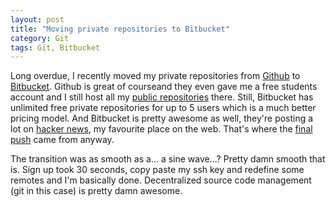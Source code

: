 ```yaml
---
layout: post
title: "Moving private repositories to Bitbucket"
category: Git
tags: Git, Bitbucket
---
```



Long overdue, I recently moved my private repositories from [Github][] to [Bitbucket][]. Github is great of courseand they even gave me a free students account and I still host all my [public repositories][Github] there. Still, Bitbucket has unlimited free private repositories for up to 5 users which is a much better pricing model. And Bitbucket is pretty awesome as well, they're posting a lot on [hacker news][], my favourite place on the web. That's where the [final push][] came from anyway.

[Github]: https://github.com/treeman
[Bitbucket]: https://bitbucket.org/
[hacker news]: https://news.ycombinator.com/
[final push]: https://news.ycombinator.com/item?id=4631926


The transition was as smooth as a... a sine wave...? Pretty damn smooth that is. Sign up took 30 seconds, copy paste my ssh key and redefine some remotes and I'm basically done. Decentralized source code management (git in this case) is pretty damn awesome.

